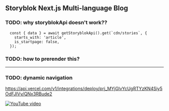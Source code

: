 ## Storyblok Next.js Multi-language Blog

### TODO: why storyblokApi doesn't work??

      const { data } = await getStoryblokApi().get(`cdn/stories`, {
        starts_with: 'article',
        is_startpage: false,
      });

### TODO: how to prerender this?

---

### TODO: dynamic navigation

https://api.vercel.com/v1/integrations/deploy/prj_MYjGlvYcUgRTYzKN4Siy5OdFJlVv/QNx3RBude2

[![YouTube video](https://img.youtube.com/vi/HKQyrbXFAcc/maxresdefault.jpg)](https://www.youtube.com/watch?v=HKQyrbXFAcc)
